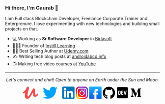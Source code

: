 ### Hi there, I'm Gaurab 👋
I am Full stack Blockchain Developer, Freelance Corporate Trainer and Enterprenure. I love experimenting with new technologies and building small projects on that. 

- 💻 Working as **Sr Software Developer** in [Birlasoft](https://www.birlasoft.com/)
- 🧑🏻‍🏫 Founder of [Instill Learning](http://courses.instilllearning.dev/)
- 👨‍💻 Best Selling Author at [Udemy.com](https://www.udemy.com/user/gaurab-kumar-2/)
- ✍️ Writing tech blog posts at [androidabcd.info](https://androidabcd.info)
- 📺 Making free video courses at [YouTube](https://www.youtube.com/instilllearning?sub_confirmation=1) 

<hr>
<p align="center">
  <i>Let's connect and chat! Open to anyone on Earth under the Sun and Moon.</i>
<p align="center">
    <a href="https://www.udemy.com/user/gaurab-kumar-2/" alt="Udemy"><img src="https://github.com/progaurab/progaurab/blob/main/udemy.png"></a>
    <a href="https://twitter.com/progaurab" alt="Twitter"><img src="https://github.com/progaurab/progaurab/blob/main/twitter.png"></a>
    <a href="https://www.linkedin.com/in/progaurab" alt="Linkedin"><img src="https://github.com/progaurab/progaurab/blob/main/linkedin40.png"></a>
    <a href="https://www.instagram.com/instilllearning/" alt="Instagram"><img src="https://github.com/progaurab/progaurab/blob/main/insta40.png"></a>
    <a href="https://www.facebook.com/courses.instilllearning.dev" alt="Facebook"><img src="https://github.com/progaurab/progaurab/blob/main/fb40.jpeg"></a>
    <a href="https://github.com/progaurab" alt="GitHub"><img src="https://github.com/progaurab/progaurab/blob/main/github40.png"></a>
    <a href="https://dev.to/progaurab" alt="Dev"><img src="https://github.com/progaurab/progaurab/blob/main/dev40.png"></a>
    <a href="https://medium.com/@progaurab" alt="Medium"><img src="https://github.com/progaurab/progaurab/blob/main/medium40.png"></a>
</p>
  
</p>

<!--
**progaurab/progaurab** is a ✨ _special_ ✨ repository because its `README.md` (this file) appears on your GitHub profile.

Here are some ideas to get you started:

- 🔭 I’m currently working on ...
- 🌱 I’m currently learning ...
- 👯 I’m looking to collaborate on ...
- 🤔 I’m looking for help with ...
- 💬 Ask me about ...
- 📫 How to reach me: ...
- 😄 Pronouns: ...
- ⚡ Fun fact: ...
-->
